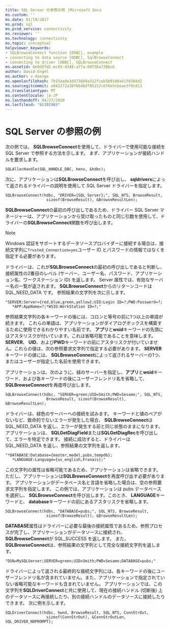 ```yaml
---
title: SQL Server の参照の例 |Microsoft Docs
ms.custom: ''
ms.date: 01/19/2017
ms.prod: sql
ms.prod_service: connectivity
ms.reviewer: ''
ms.technology: connectivity
ms.topic: conceptual
helpviewer_keywords:
- SQLBrowseConnect function [ODBC], example
- connecting to data source [ODBC], SqlBrowseConnect
- connecting to driver [ODBC], SQLBrowseConnect
ms.assetid: 6e0d5fd1-ec93-4348-a77a-08f5ba738bc6
author: David-Engel
ms.author: v-daenge
ms.openlocfilehash: 7b15aa8e3d573660a312fceb5b9100a41f0384d2
ms.sourcegitcommit: e042272a38fb646df05152c676e5cbeae3f9cd13
ms.translationtype: MT
ms.contentlocale: ja-JP
ms.lasthandoff: 04/27/2020
ms.locfileid: "81301983"
---
```

# <a name="sql-server-browsing-example"></a>SQL Server の参照の例
次の例では、 **SQLBrowseConnect**を使用して、ドライバーで使用可能な接続を SQL Server で参照する方法を示します。 まず、アプリケーションが接続ハンドルを要求します。  
  
```  
SQLAllocHandle(SQL_HANDLE_DBC, henv, &hdbc);  
```  
  
 次に、アプリケーションは**SQLBrowseConnect**を呼び出し、 **sqldrivers**によって返されるドライバーの説明を使用して SQL Server ドライバーを指定します。  
  
```  
SQLBrowseConnect(hdbc, "DRIVER={SQL Server};", SQL_NTS, BrowseResult,  
                  sizeof(BrowseResult), &BrowseResultLen);  
```  
  
 **SQLBrowseConnect**の最初の呼び出しであるため、ドライバー SQL Server マネージャーは、アプリケーションから受け取ったものと同じ引数を使用して、ドライバーの**SQLBrowseConnect**関数を呼び出します。  
  
> [!NOTE]  
>  Windows 認証をサポートするデータソースプロバイダーに接続する場合は、接続文字列に`Trusted_Connection=yes`ユーザー ID とパスワードの情報ではなくを指定する必要があります。  
  
 ドライバーは、これが**SQLBrowseConnect**の最初の呼び出しであると判断し、接続属性の2番目のレベル (サーバー、ユーザー名、パスワード、アプリケーション名、ワークステーション ID) を返します。 Server 属性では、有効なサーバー名の一覧が返されます。 **SQLBrowseConnect**からのリターンコードは SQL_NEED_DATA です。 参照結果の文字列を次に示します。  
  
```  
"SERVER:Server={red,blue,green,yellow};UID:Login ID=?;PWD:Password=?;  
   *APP:AppName=?;*WSID:WorkStation ID=?;"  
```  
  
 参照結果文字列の各キーワードの後には、コロンと等号の前に1つ以上の単語が続きます。 これらの単語は、アプリケーションがダイアログボックスを構築するために使用できるわかりやすい名前です。 **アプリ**と**wsid**キーワードの先頭にはアスタリスクが付いています。これは省略可能であることを意味します。 **SERVER**、 **UID**、および**PWD**キーワードの前にアスタリスクが付いていません。これらの値は、次の参照要求文字列で指定する必要があります。 **SERVER**キーワードの値には、 **SQLBrowseConnect**によって返されるサーバーの1つ、またはユーザーが指定した名前を使用できます。  
  
 アプリケーションは、次のように、緑のサーバーを指定し、**アプリ**と**wsid**キーワード、および各キーワードの後にユーザーフレンドリ名を省略して、 **SQLBrowseConnect**を再度呼び出します。  
  
```  
SQLBrowseConnect(hdbc, "SERVER=green;UID=Smith;PWD=Sesame;", SQL_NTS,  
                  BrowseResult, sizeof(BrowseResult), &BrowseResultLen);  
```  
  
 ドライバーは、緑色のサーバーへの接続を試みます。 キーワードと値のペアがないなど、致命的でないエラーが発生した場合、 **SQLBrowseConnect**は SQL_NEED_DATA を返し、エラーが発生する前と同じ状態のままになります。 アプリケーションは、 **SQLGetDiagField**または**SQLGetDiagRec**を呼び出して、エラーを特定できます。 接続に成功すると、ドライバーは SQL_NEED_DATA を返し、参照結果の文字列を返します。  
  
```  
"*DATABASE:Database={master,model,pubs,tempdb};  
   *LANGUAGE:Language={us_english,Franais};"  
```  
  
 この文字列の属性は省略可能であるため、アプリケーションは省略できます。 ただし、アプリケーションは**SQLBrowseConnect**を再度呼び出す必要があります。 アプリケーションがデータベース名と言語を省略した場合は、空の参照要求文字列を指定します。 この例では、アプリケーションは pubs データベースを選択し、 **SQLBrowseConnect**を呼び出します。このとき、 **LANGUAGE**キーワードと、 **database**キーワードの前にあるアスタリスクを省略します。  
  
```  
SQLBrowseConnect(hdbc, "DATABASE=pubs;", SQL_NTS, BrowseResult,  
                  sizeof(BrowseResult), &BrowseResultLen);  
```  
  
 **DATABASE**属性はドライバーに必要な最後の接続属性であるため、参照プロセスが完了し、アプリケーションがデータソースに接続され、 **SQLBrowseConnect**が SQL_SUCCESS を返します。 また、 **SQLBrowseConnect**は、参照結果の文字列として完全な接続文字列を返します。  
  
```  
"DSN=MySQLServer;SERVER=green;UID=Smith;PWD=Sesame;DATABASE=pubs;"  
```  
  
 ドライバーによって返される最終的な接続文字列には、各キーワードの後にユーザーフレンドリ名が含まれていません。また、アプリケーションで指定されていない省略可能なキーワードも含まれていません。 アプリケーションでは、この文字列を**SQLDriverConnect**と共に使用して、現在の接続ハンドル (切断後) 上のデータソースに再接続したり、別の接続ハンドルのデータソースに接続したりできます。 次に例を示します。  
  
```  
SQLDriverConnect(hdbc, hwnd, BrowseResult, SQL_NTS, ConnStrOut,  
                  sizeof(ConnStrOut), &ConnStrOutLen, SQL_DRIVER_NOPROMPT);  
```
